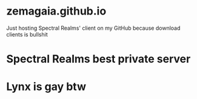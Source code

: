 # zemagaia.github.io

Just hosting Spectral Realms' client on my GitHub because download clients is bullshit

# Spectral Realms best private server

# Lynx is gay btw
